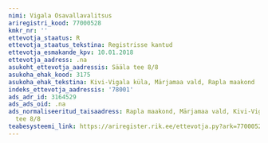 ```yaml
---
nimi: Vigala Osavallavalitsus
ariregistri_kood: 77000528
kmkr_nr: ''
ettevotja_staatus: R
ettevotja_staatus_tekstina: Registrisse kantud
ettevotja_esmakande_kpv: 10.01.2018
ettevotja_aadress: .na
asukoht_ettevotja_aadressis: Sääla tee 8/8
asukoha_ehak_kood: 3175
asukoha_ehak_tekstina: Kivi-Vigala küla, Märjamaa vald, Rapla maakond
indeks_ettevotja_aadressis: '78001'
ads_adr_id: 3164529
ads_ads_oid: .na
ads_normaliseeritud_taisaadress: Rapla maakond, Märjamaa vald, Kivi-Vigala küla, Sääla
  tee 8/8
teabesysteemi_link: https://ariregister.rik.ee/ettevotja.py?ark=77000528&ref=rekvisiidid
---
```


